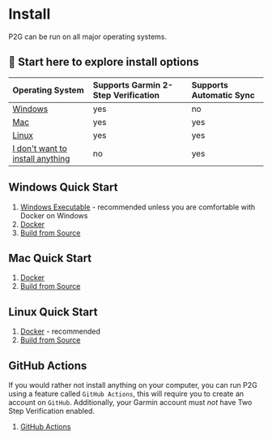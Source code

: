 # Install

P2G can be run on all major operating systems.

## 👋 Start here to explore install options

| Operating System | Supports Garmin 2-Step Verification | Supports Automatic Sync |
|:-------------------|:-----------------------------------|:------------------------|
| [Windows](#windows-quick-start) | yes | no |
| [Mac](#mac-quick-start) | yes | yes |
| [Linux](#linux-quick-start) | yes | yes |
| [I don't want to install anything](#github-actions)| no | yes |

## Windows Quick Start

1. [Windows Executable](windows.md) - recommended unless you are comfortable with Docker on Windows
1. [Docker](docker.md)
1. [Build from Source](source.md)

## Mac Quick Start

1. [Docker](docker.md)
1. [Build from Source](source.md)

## Linux Quick Start

1. [Docker](docker.md) - recommended
1. [Build from Source](source.md)

## GitHub Actions

If you would rather not install anything on your computer, you can run P2G using a feature called `GitHub Actions`, this will require you to create an account on `GitHub`.  Additionally, your Garmin account must *not* have Two Step Verification enabled.

1. [GitHub Actions](github-action.md)
